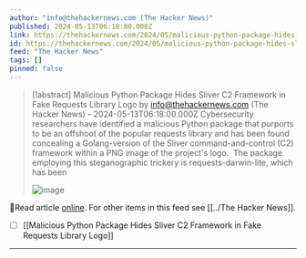 ```yaml
---
author: "info@thehackernews.com (The Hacker News)"
published: 2024-05-13T06:18:00.000Z
link: https://thehackernews.com/2024/05/malicious-python-package-hides-sliver.html
id: https://thehackernews.com/2024/05/malicious-python-package-hides-sliver.html
feed: "The Hacker News"
tags: []
pinned: false
---
```

> [!abstract] Malicious Python Package Hides Sliver C2 Framework in Fake Requests Library Logo by info@thehackernews.com (The Hacker News) - 2024-05-13T06:18:00.000Z
> Cybersecurity researchers have identified a malicious Python package that purports to be an offshoot of the popular requests library and has been found concealing a Golang-version of the Sliver command-and-control (C2) framework within a PNG image of the project's logo.  The package employing this steganographic trickery is requests-darwin-lite, which has been
>
> ![image](https://blogger.googleusercontent.com/img/b/R29vZ2xl/AVvXsEhMQICHAT2vwAjFq5fO9q_dUX6I4-SONVfpHzNeGUlwZa6dp85TbpU-FEVvT3XTjZMRzz4Og2MCs3ARJwIljRCz1zPZblcXoxyWSrVfKEgR5XcW06Sj_pWk1wr9pFT4t5N6TfJ2Gg8WzRfmYEF0LJbP56ImbLey2hdwg4hr6mQXq2TCT6W3ZkV8w2tzxAoT/s1600/python.png)

🔗Read article [online](https://thehackernews.com/2024/05/malicious-python-package-hides-sliver.html). For other items in this feed see [[../The Hacker News]].

- [ ] [[Malicious Python Package Hides Sliver C2 Framework in Fake Requests Library Logo]]
- - -

